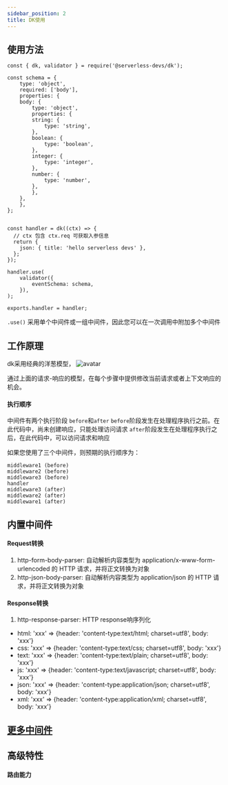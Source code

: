 ```yaml
---
sidebar_position: 2
title: DK使用
---
```

## 使用方法
```
const { dk, validator } = require('@serverless-devs/dk');

const schema = {
    type: 'object',
    required: ['body'],
    properties: {
    body: {
        type: 'object',
        properties: {
        string: {
            type: 'string',
        },
        boolean: {
            type: 'boolean',
        },
        integer: {
            type: 'integer',
        },
        number: {
            type: 'number',
        },
        },
    },
    },
};


const handler = dk((ctx) => {
  // ctx 包含 ctx.req 可获取入参信息
  return {
    json: { title: 'hello serverless devs' },
  };
});

handler.use(
    validator({
        eventSchema: schema,
    }),
);

exports.handler = handler;
```
`.use()` 采用单个中间件或一组中间件，因此您可以在一次调用中附加多个中间件


## 工作原理
dk采用经典的洋葱模型，
![avatar](https://img.alicdn.com/imgextra/i2/O1CN01DtNyAf1Mg68Te52hq_!!6000000001463-2-tps-672-556.png)

通过上面的请求-响应的模型，在每个步骤中提供修改当前请求或者上下文响应的机会。

#### 执行顺序
中间件有两个执行阶段 `before`和`after`
`before`阶段发生在处理程序执行之前。在此代码中，尚未创建响应，只能处理访问请求
`after`阶段发生在处理程序执行之后，在此代码中，可以访问请求和响应

如果您使用了三个中间件，则预期的执行顺序为：
```
middleware1 (before)
middleware2 (before)
middleware3 (before)
handler
middleware3 (after)
middleware2 (after)
middleware1 (after)
```

## 内置中间件
#### Request转换
1. http-form-body-parser: 自动解析内容类型为 application/x-www-form-urlencoded 的 HTTP 请求，并将正文转换为对象
2. http-json-body-parser: 自动解析内容类型为 application/json 的 HTTP 请求，并将正文转换为对象

#### Response转换
1. http-response-parser: HTTP response响序列化
-  html: 'xxx' => {header: 'content-type:text/html; charset=utf8', body: 'xxx'}
- css: 'xxx' => {header: 'content-type:text/css; charset=utf8', body: 'xxx'}
- text: 'xxx' => {header: 'content-type:text/plain; charset=utf8', body: 'xxx'}
- js: 'xxx' => {header: 'content-type:text/javascript; charset=utf8', body: 'xxx'}
- json: 'xxx' => {header: 'content-type:application/json; charset=utf8', body: 'xxx'}
- xml: 'xxx' => {header: 'content-type:application/xml; charset=utf8', body: 'xxx'}


## [更多中间件](/docs/tutorial-dk/middleware)


## 高级特性

#### 路由能力